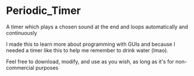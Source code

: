 # Periodic_Timer
A timer which plays a chosen sound at the end and loops automatically and continuously

I made this to learn more about programming with GUIs and because I needed a timer like this to help me remember to drink water (lmao).

Feel free to download, modify, and use as you wish, as long as it's for non-commercial purposes
